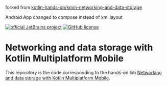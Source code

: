 forked from [kotlin-hands-on/kmm-networking-and-data-storage]


Android App changed to compose instead of xml layout

[![official JetBrains project](https://jb.gg/badges/official.svg)](https://confluence.jetbrains.com/display/ALL/JetBrains+on+GitHub)
[![GitHub license](https://img.shields.io/badge/license-Apache%20License%202.0-blue.svg?style=flat)](https://www.apache.org/licenses/LICENSE-2.0)


# Networking and data storage with Kotlin Multiplatform Mobile

This repository is the code corresponding to the hands-on lab [Networking and data storage with Kotlin Multiplatform Mobile](https://play.kotlinlang.org/hands-on/Networking%20and%20Data%20Storage%20with%20Kotlin%20Multiplatfrom%20Mobile/01_Introduction).

[kotlin-hands-on/kmm-networking-and-data-storage]: https://github.com/unchil/kmm-networking-and-data-storage "kmm-networking-and-data-storage"
